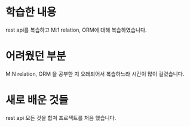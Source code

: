 # 학습한 내용
rest api를 복습하고 M:1 relation, ORM에 대해 복습하였습니다.
# 어려웠던 부분
M:N relation, ORM 을 공부한 지 오래되어서 복습하느라 시간이 많이 걸렸습니다.
# 새로 배운 것들
rest api 모든 것을 합쳐 프로젝트를 처음 했습니다.